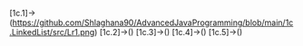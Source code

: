 [1c.1]->(https://github.com/Shlaghana90/AdvancedJavaProgramming/blob/main/1c.LinkedList/src/Lr1.png)
[1c.2]->()
[1c.3]->()
[1c.4]->()
[1c.5]->()
